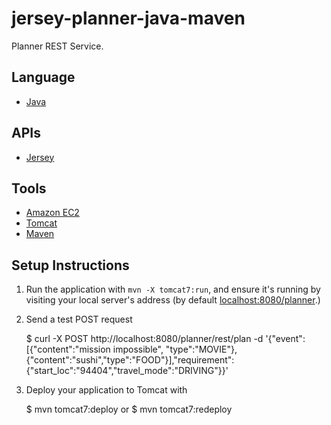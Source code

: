 jersey-planner-java-maven
=============================================

Planner REST Service.

## Language
- [Java][1]

## APIs
- [Jersey][2]

## Tools
- [Amazon EC2][3]
- [Tomcat][4]
- [Maven][5]

## Setup Instructions

1. Run the application with `mvn -X tomcat7:run`, and ensure it's
   running by visiting your local server's address (by default
   [localhost:8080/planner][6].)

1. Send a test POST request

   $ curl -X POST http://localhost:8080/planner/rest/plan -d '{"event":[{"content":"mission impossible", "type":"MOVIE"},{"content":"sushi","type":"FOOD"}],"requirement":{"start_loc":"94404","travel_mode":"DRIVING"}}'

1. Deploy your application to Tomcat with

   $ mvn tomcat7:deploy or $ mvn tomcat7:redeploy

[1]: http://java.com/en/
[2]: https://jersey.java.net/
[3]: https://aws.amazon.com/ec2
[4]: http://tomcat.apache.org/
[5]: https://maven.apache.org/
[6]: https://localhost:8080/planner
